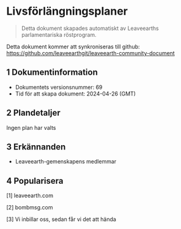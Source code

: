 # Livsförlängningsplaner

>Detta dokument skapades automatiskt av Leaveearths parlamentariska röstprogram.

Detta dokument kommer att synkroniseras till github: https://github.com/leaveearthgit/leaveearth-community-document

## 1 Dokumentinformation

- Dokumentets versionsnummer: 69
- Tid för att skapa dokument: 2024-04-26 (GMT)

## 2 Plandetaljer

Ingen plan har valts

## 3 Erkännanden
* Leaveearth-gemenskapens medlemmar

## 4 Popularisera
[1] leaveearth.com

[2] bombmsg.com

[3] Vi inbillar oss, sedan får vi det att hända